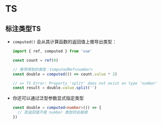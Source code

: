 # TS

## 标注类型TS

  - `computed()` 会从其计算函数的返回值上推导出类型：

    ```typescript
    import { ref, computed } from 'vue'

    const count = ref(0)

    // 推导得到的类型：ComputedRef<number>
    const double = computed(() => count.value * 2)

    // => TS Error: Property 'split' does not exist on type 'number'
    const result = double.value.split('')
    ```

  - 你还可以通过泛型参数显式指定类型

    ```typescript
    const double = computed<number>(() => {
      // 若返回值不是 number 类型则会报错
    })
    ```
